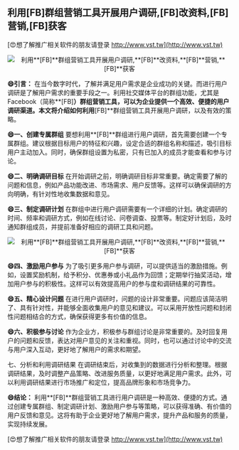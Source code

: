 ## **利用**[FB]**群组营销工具开展用户调研,**[FB]**改资料,**[FB]**营销,**[FB]**获客**

[😍想了解推广相关软件的朋友请登录 http://www.vst.tw](http://www.vst.tw)

 <center><img src="https://vst.tw/MP4/tuiguang/png/6.png" alt="利用**[FB]**群组营销工具开展用户调研,**[FB]**改资料,**[FB]**营销,**[FB]**获客"></center>

**😄引言：**
在当今数字时代，了解并满足用户需求是企业成功的关键。而进行用户调研是了解用户需求的重要手段之一。利用社交媒体平台的群组功能，尤其是Facebook（简称**[FB]**）群组营销工具，可以为企业提供一个高效、便捷的用户调研渠道。本文将介绍如何利用**[FB]**群组营销工具开展用户调研，以及有效的策略。

**😄一、创建专属群组**
要想利用**[FB]**群组进行用户调研，首先需要创建一个专属群组。建议根据目标用户的特征和兴趣，设定合适的群组名称和描述，吸引目标用户主动加入。同时，确保群组设置为私密，只有已加入的成员才能查看和参与讨论。

**😄二、明确调研目标**
在开始调研之前，明确调研目标非常重要。确定需要了解的问题和信息，例如产品功能改进、市场需求、用户反馈等。这样可以确保调研的方向明确，有针对性地收集数据和意见。

**😄三、制定调研计划**
在群组中进行用户调研需要有一个详细的计划。确定调研的时间、频率和调研方式，例如在线讨论、问卷调查、投票等。制定好计划后，及时通知群组成员，并提前准备好相应的调研工具和问题。

 <center><img src="https://vst.tw/MP4/tuiguang/png/7.png" alt="利用**[FB]**群组营销工具开展用户调研,**[FB]**改资料,**[FB]**营销,**[FB]**获客"></center>

**😄四、激励用户参与**
为了吸引更多用户参与调研，可以提供适当的激励措施。例如，设置奖励机制，给予积分、优惠券或小礼品作为回馈；定期举行抽奖活动，增加用户参与的积极性。这样可以有效提高用户的参与度和调研结果的可靠性。

**😄五、精心设计问题**
在进行用户调研时，问题的设计非常重要。问题应该简洁明了、具有针对性，并能够全面收集用户的意见和建议。可以采用开放性问题和封闭性问题相结合的方式，确保获得更多有价值的信息。

**😄六、积极参与讨论**
作为企业方，积极参与群组讨论是非常重要的。及时回复用户的问题和反馈，表达对用户意见的关注和重视。同时，也可以通过讨论中的交流与用户深入互动，更好地了解用户的需求和期望。

七、分析和利用调研结果
在调研结束后，对收集到的数据进行分析和整理。根据调研结果，及时调整产品策略、改进服务质量，以更好地满足用户需求。此外，可以利用调研结果进行市场推广和定位，提高品牌形象和市场竞争力。

**😄结论：**
利用**[FB]**群组营销工具进行用户调研是一种高效、便捷的方式。通过创建专属群组、制定调研计划、激励用户参与等策略，可以获得准确、有价值的用户反馈和意见。这将有助于企业更好地了解用户需求，提升产品和服务的质量，实现持续发展。

[😍想了解推广相关软件的朋友请登录 http://www.vst.tw](http://www.vst.tw)



